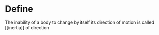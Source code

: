 # Define
The inability of a body to change by itself its direction of motion is called [[inertia]] of direction